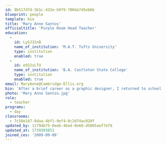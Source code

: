 ```yaml
---
id: 9b517d7d-3b1c-432e-b9f9-700da7d5eb6b
blueprint: people
template: bio
title: 'Mary Anne Santos'
officialtitle: 'Purple Room Head Teacher'
education:
  -
    id: LySJ31nB
    name_of_institution: 'M.A.T. Tufts University'
    type: institution
    enabled: true
  -
    id: e932sLTU
    name_of_institution: 'B.A. Castleton State College'
    type: institution
    enabled: true
email: MaryAnne@Cambridge-Ellis.org
bio: 'After a brief career as a graphic designer, I returned to school to live out my dream as a Reggio-inspired educator of young children. I’m passionate about fostering relationships in the CES community and creating warm, nurturing environments for the children to explore and connect with each day. I love working with preschool children as they make connections and share their perspectives. Outside of work, I enjoy traveling with my husband and daughter, as well as spending time on the beaches of New England and beyond.'
photo: 'Mary Anne Santos.jpg'
role:
  - teacher
programs:
  - day
classrooms:
  - 7c58e147-8daa-4bf1-9ef4-0c2d74ac028f
updated_by: 1179db75-8eeb-4bad-8e60-d5005aef7ef8
updated_at: 1739303851
joined_ces: '2009-09-08'
---
```

